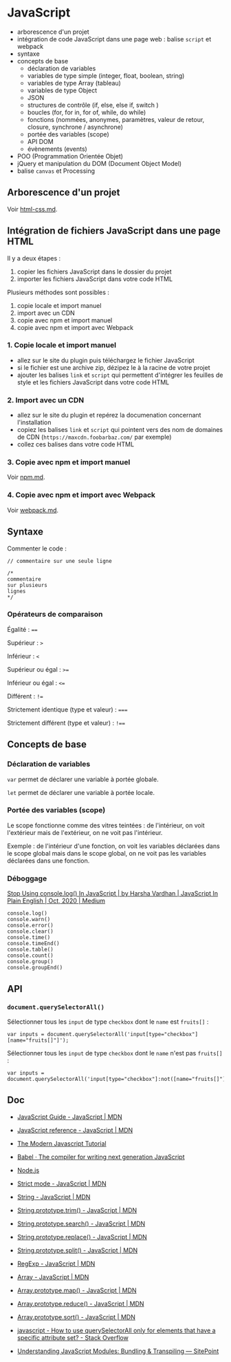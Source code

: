 # JavaScript

- arborescence d'un projet
- intégration de code JavaScript dans une page web : balise `script` et webpack
- syntaxe
- concepts de base
  - déclaration de variables
  - variables de type simple (integer, float, boolean, string)
  - variables de type Array (tableau)
  - variables de type Object
  - JSON
  - structures de contrôle (if, else, else if, switch )
  - boucles (for, for in, for of, while, do while)
  - fonctions (nommées, anonymes, paramètres, valeur de retour, closure, synchrone / asynchrone)
  - portée des variables (scope)
  - API DOM
  - évènements (events)
- POO (Programmation Orientée Objet)
- jQuery et manipulation du DOM (Document Object Model)
- balise `canvas` et Processing

## Arborescence d'un projet

Voir [html-css.md](html-css.md).

## Intégration de fichiers JavaScript dans une page HTML

Il y a deux étapes :

1. copier les fichiers JavaScript dans le dossier du projet
2. importer les fichiers JavaScript dans votre code HTML

Plusieurs méthodes sont possibles :

1. copie locale et import manuel
2. import avec un CDN
3. copie avec npm et import manuel
4. copie avec npm et import avec Webpack

### 1. Copie locale et import manuel

- allez sur le site du plugin puis téléchargez le fichier JavaScript
- si le fichier est une archive zip, dézipez le à la racine de votre projet
- ajouter les balises `link` et `script` qui permettent d'intégrer les feuilles de style et les fichiers JavaScript dans votre code HTML

### 2. Import avec un CDN

- allez sur le site du plugin et repérez la documenation concernant l'installation
- copiez les balises `link` et `script` qui pointent vers des nom de domaines de CDN (`https://maxcdn.foobarbaz.com/` par exemple)
- collez ces balises dans votre code HTML

### 3. Copie avec npm et import manuel

Voir [npm.md](npm.md).

### 4. Copie avec npm et import avec Webpack

Voir [webpack.md](webpack.md).

## Syntaxe

Commenter le code :

    // commentaire sur une seule ligne

    /*
    commentaire
    sur plusieurs
    lignes
    */

### Opérateurs de comparaison

Égalité : `==`

Supérieur : `>`

Inférieur : `<`

Supérieur ou égal : `>=`

Inférieur ou égal : `<=`

Différent : `!=`

Strictement identique (type et valeur) : `===`

Strictement différent (type et valeur) : `!==`

## Concepts de base

### Déclaration de variables

`var` permet de déclarer une variable à portée globale.

`let` permet de déclarer une variable à portée locale.

### Portée des variables (scope)

Le scope fonctionne comme des vitres teintées : de l'intérieur, on voit l'extérieur mais de l'extérieur, on ne voit pas l'intérieur.

Exemple : de l'intérieur d'une fonction, on voit les variables déclarées dans le scope global mais dans le scope global, on ne voit pas les variables déclarées dans une fonction.

### Déboggage

[Stop Using console.log() In JavaScript | by Harsha Vardhan | JavaScript In Plain English | Oct, 2020 | Medium](https://medium.com/javascript-in-plain-english/stop-using-console-log-in-javascript-d29d6c24dc26)

    console.log()
    console.warn()
    console.error()
    console.clear()
    console.time()
    console.timeEnd()
    console.table()
    console.count()
    console.group()
    console.groupEnd()

## API

### `document.querySelectorAll()`

Sélectionner tous les `input` de type `checkbox` dont le `name` est `fruits[]` :

    var inputs = document.querySelectorAll('input[type="checkbox"][name="fruits[]"]');

Sélectionner tous les `input` de type `checkbox` dont le `name` n'est pas `fruits[]` :

    var inputs = document.querySelectorAll('input[type="checkbox"]:not([name="fruits[]"])');

## Doc

- [JavaScript Guide - JavaScript | MDN](https://developer.mozilla.org/en-US/docs/Web/JavaScript/Guide)
- [JavaScript reference - JavaScript | MDN](https://developer.mozilla.org/en-US/docs/Web/JavaScript/Reference)
- [The Modern Javascript Tutorial](http://javascript.info/)
- [Babel · The compiler for writing next generation JavaScript](https://babeljs.io/)
- [Node.js](https://nodejs.org/en/)
- [Strict mode - JavaScript | MDN](https://developer.mozilla.org/en-US/docs/Web/JavaScript/Reference/Strict_mode)

- [String - JavaScript | MDN](https://developer.mozilla.org/en-US/docs/Web/JavaScript/Reference/Global_Objects/String)
- [String.prototype.trim() - JavaScript | MDN](https://developer.mozilla.org/en-US/docs/Web/JavaScript/Reference/Global_Objects/String/Trim)
- [String.prototype.search() - JavaScript | MDN](https://developer.mozilla.org/en-US/docs/Web/JavaScript/Reference/Global_Objects/String/search)
- [String.prototype.replace() - JavaScript | MDN](https://developer.mozilla.org/en-US/docs/Web/JavaScript/Reference/Global_Objects/String/replace)
- [String.prototype.split() - JavaScript | MDN](https://developer.mozilla.org/en-US/docs/Web/JavaScript/Reference/Global_Objects/String/split)
- [RegExp - JavaScript | MDN](https://developer.mozilla.org/en-US/docs/Web/JavaScript/Reference/Global_Objects/RegExp)
- [Array - JavaScript | MDN](https://developer.mozilla.org/en-US/docs/Web/JavaScript/Reference/Global_Objects/Array)
- [Array.prototype.map() - JavaScript | MDN](https://developer.mozilla.org/en-US/docs/Web/JavaScript/Reference/Global_Objects/Array/map)
- [Array.prototype.reduce() - JavaScript | MDN](https://developer.mozilla.org/en-US/docs/Web/JavaScript/Reference/Global_Objects/Array/Reduce)
- [Array.prototype.sort() - JavaScript | MDN](https://developer.mozilla.org/en-US/docs/Web/JavaScript/Reference/Global_Objects/Array/sort)

- [javascript - How to use querySelectorAll only for elements that have a specific attribute set? - Stack Overflow](https://stackoverflow.com/questions/10777684/how-to-use-queryselectorall-only-for-elements-that-have-a-specific-attribute-set)

- [Understanding JavaScript Modules: Bundling & Transpiling — SitePoint](https://www.sitepoint.com/javascript-modules-bundling-transpiling/)
